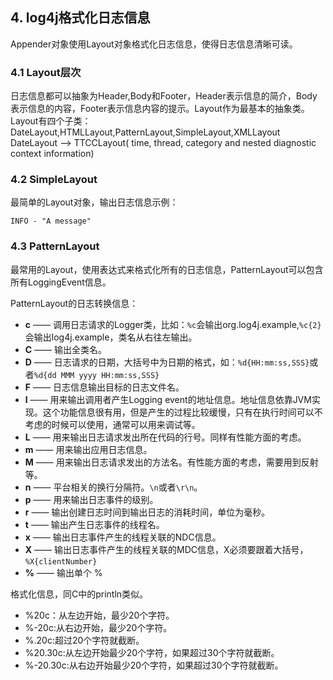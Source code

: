 ## 4. log4j格式化日志信息 ##

Appender对象使用Layout对象格式化日志信息，使得日志信息清晰可读。
### 4.1 Layout层次
日志信息都可以抽象为Header,Body和Footer，Header表示信息的简介，Body表示信息的内容，Footer表示信息内容的提示。Layout作为最基本的抽象类。
Layout有四个子类：DateLayout,HTMLLayout,PatternLayout,SimpleLayout,XMLLayout
DateLayout --> TTCCLayout( time, thread, category and nested diagnostic context information)

### 4.2 SimpleLayout

最简单的Layout对象，输出日志信息示例：

`INFO - "A message"`

### 4.3 PatternLayout ###

最常用的Layout，使用表达式来格式化所有的日志信息，PatternLayout可以包含所有LoggingEvent信息。

PatternLayout的日志转换信息：

* **c** —— 调用日志请求的Logger类，比如：`%c`会输出org.log4j.example,`%c{2}`会输出log4j.example，类名从右往左输出。
* **C** —— 输出全类名。
* **D** —— 日志请求的日期，大括号中为日期的格式，如：`%d{HH:mm:ss,SSS}`或者`%d{dd MMM yyyy HH:mm:ss,SSS}`
* **F** —— 日志信息输出目标的日志文件名。
* **l** —— 用来输出调用者产生Logging event的地址信息。地址信息依靠JVM实现。这个功能信息很有用，但是产生的过程比较缓慢，只有在执行时间可以不考虑的时候可以使用，通常可以用来调试等。
* **L** —— 用来输出日志请求发出所在代码的行号。同样有性能方面的考虑。
* **m** —— 用来输出应用日志信息。
* **M** —— 用来输出日志请求发出的方法名。有性能方面的考虑，需要用到反射等。
* **n** —— 平台相关的换行分隔符。`\n`或者`\r\n`。
* **p** —— 用来输出日志事件的级别。
* **r** —— 输出创建日志时间到输出日志的消耗时间，单位为毫秒。
* **t** —— 输出产生日志事件的线程名。
* **x** —— 输出日志事件产生的线程关联的NDC信息。
* **X** —— 输出日志事件产生的线程关联的MDC信息，X必须要跟着大括号，`%X{clientNumber}`
* **%** —— 输出单个 %

格式化信息，同C中的println类似。

* %20c：从左边开始，最少20个字符。
* %-20c:从右边开始，最少20个字符。
* %.20c:超过20个字符就截断。
* %20.30c:从左边开始最少20个字符，如果超过30个字符就截断。
* %-20.30c:从右边开始最少20个字符，如果超过30个字符就截断。

